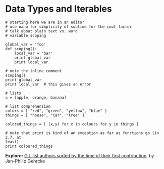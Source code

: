 # Data Types and Iterables

```
# starting here we are in an editor
# use nano for simplicity of sublime for the cool factor
# talk about plain text vs. word
# variable scoping

global_var = 'foo'
def scoping():
    local_var = 'bar'
    print global_var
    print local_var

# note the inline comment
scoping()
print global_var
print local_var  # this gives an error

# lists
a = [apple, orange, banana]

# list comprehension
colors = [ "red", "green", "yellow", "blue" ]
things = [ "house", "car", "tree" ]

colored_things = [ (x,y) for x in colours for y in things ]

# note that print is kind of an exception as far as functions go (in 2.7, at
least)
print coloured_things
```

**Explore:** [Git, list authors sorted by the time of their first
contribution](https://gehrcke.de/2015/06/git-list-authors-sorted-by-the-time-of-their-first-contribution/),
by Jan-Philip Gehrcke
